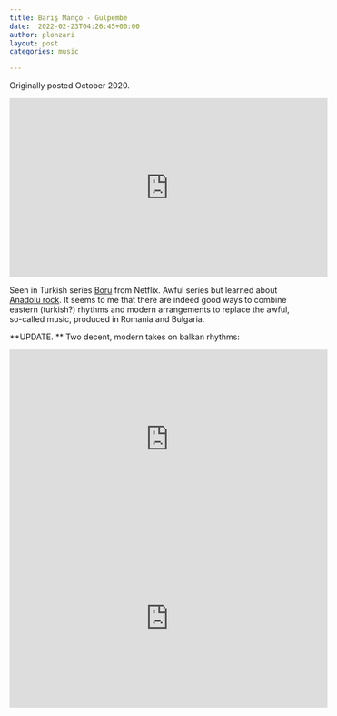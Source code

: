 ```yaml
---
title: Barış Manço - Gülpembe
date:  2022-02-23T04:26:45+00:00
author: plonzari
layout: post
categories: music

---
```

Originally posted October 2020.

<div style="text-align: center">
<iframe width="560" height="315" src="https://www.youtube.com/embed/zd8IFDgQCUc" frameborder="0" allow="accelerometer; autoplay; clipboard-write; encrypted-media; gyroscope; picture-in-picture" allowfullscreen></iframe>
</div>

Seen in Turkish series 
<a href="https://www.imdb.com/title/tt7146600/" data-type="URL" data-id="https://www.imdb.com/title/tt7146600/">Boru</a> 
from Netflix. Awful series but learned about 
<a href="https://en.wikipedia.org/wiki/Anatolian_rock" data-type="URL" data-id="https://en.wikipedia.org/wiki/Anatolian_rock">Anadolu rock</a>.
It seems to me that there are indeed good ways to combine eastern (turkish?) rhythms and modern 
arrangements to replace the awful, so-called music, produced in Romania and Bulgaria. 

**UPDATE. ** Two decent, modern takes on balkan rhythms:


<div style="text-align: center">
<iframe width="560" height="315" src="https://www.youtube.com/embed/20sqxKfAeQs?start=83" title="YouTube video player" frameborder="0" allow="accelerometer; autoplay; clipboard-write; encrypted-media; gyroscope; picture-in-picture" allowfullscreen></iframe>
</div>


<div style="text-align: center">
<iframe width="560" height="315" src="https://www.youtube.com/embed/I8HYYcbwZfk?start=2276" title="YouTube video player" frameborder="0" allow="accelerometer; autoplay; clipboard-write; encrypted-media; gyroscope; picture-in-picture" allowfullscreen></iframe>
</div>